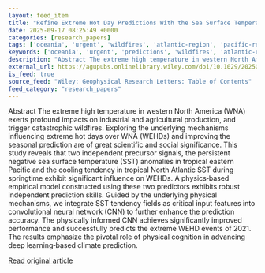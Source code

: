 ```yaml
---
layout: feed_item
title: "Refine Extreme Hot Day Predictions With the Sea Surface Temperature Tendency"
date: 2025-09-17 08:25:49 +0000
categories: [research_papers]
tags: ['oceania', 'urgent', 'wildfires', 'atlantic-region', 'pacific-region', 'hurricanes', 'extreme-weather']
keywords: ['oceania', 'urgent', 'predictions', 'wildfires', 'atlantic-region', 'refine', 'extreme', 'pacific-region']
description: "Abstract The extreme high temperature in western North America (WNA) exerts profound impacts on industrial and agricultural production, and trigger catastrop..."
external_url: https://agupubs.onlinelibrary.wiley.com/doi/10.1029/2025GL116339?af=R
is_feed: true
source_feed: "Wiley: Geophysical Research Letters: Table of Contents"
feed_category: "research_papers"
---
```


Abstract The extreme high temperature in western North America (WNA) exerts profound impacts on industrial and agricultural production, and trigger catastrophic wildfires. Exploring the underlying mechanisms influencing extreme hot days over WNA (WEHDs) and improving the seasonal prediction are of great scientific and social significance. This study reveals that two independent precursor signals, the persistent negative sea surface temperature (SST) anomalies in tropical eastern Pacific and the cooling tendency in tropical North Atlantic SST during springtime exhibit significant influence on WEHDs. A physics‐based empirical model constructed using these two predictors exhibits robust independent prediction skills. Guided by the underlying physical mechanisms, we integrate SST tendency fields as critical input features into convolutional neural network (CNN) to further enhance the prediction accuracy. The physically informed CNN achieves significantly improved performance and successfully predicts the extreme WEHD events of 2021. The results emphasize the pivotal role of physical cognition in advancing deep learning‐based climate prediction.

[Read original article](https://agupubs.onlinelibrary.wiley.com/doi/10.1029/2025GL116339?af=R)
